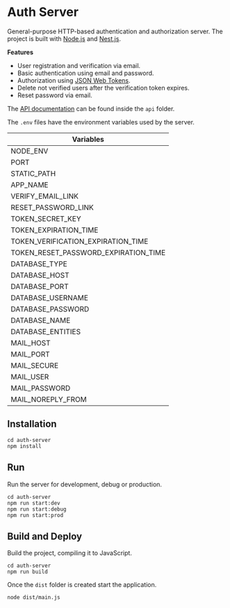 # Auth Server

General-purpose HTTP-based authentication and authorization server. The project is built with [Node.js](https://nodejs.org/) and [Nest.js](https://nestjs.com/).

**Features**
- User registration and verification via email.
- Basic authentication using email and password.
- Authorization using [JSON Web Tokens](https://jwt.io/).
- Delete not verified users after the verification token expires.
- Reset password via email.

The [API documentation](https://adcimon.github.io/auth-server/api/) can be found inside the `api` folder.

The `.env` files have the environment variables used by the server.

| Variables |
| ----- |
| NODE_ENV |
| PORT |
| STATIC_PATH |
| APP_NAME |
| VERIFY_EMAIL_LINK |
| RESET_PASSWORD_LINK |
| TOKEN_SECRET_KEY |
| TOKEN_EXPIRATION_TIME |
| TOKEN_VERIFICATION_EXPIRATION_TIME |
| TOKEN_RESET_PASSWORD_EXPIRATION_TIME |
| DATABASE_TYPE |
| DATABASE_HOST |
| DATABASE_PORT |
| DATABASE_USERNAME |
| DATABASE_PASSWORD |
| DATABASE_NAME |
| DATABASE_ENTITIES |
| MAIL_HOST |
| MAIL_PORT |
| MAIL_SECURE |
| MAIL_USER |
| MAIL_PASSWORD |
| MAIL_NOREPLY_FROM |

## Installation

```
cd auth-server
npm install
```

## Run

Run the server for development, debug or production.
```
cd auth-server
npm run start:dev
npm run start:debug
npm run start:prod
```

## Build and Deploy

Build the project, compiling it to JavaScript.
```
cd auth-server
npm run build
```

Once the `dist` folder is created start the application.
```
node dist/main.js
```